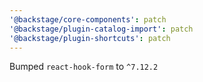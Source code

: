 ```yaml
---
'@backstage/core-components': patch
'@backstage/plugin-catalog-import': patch
'@backstage/plugin-shortcuts': patch
---
```


Bumped `react-hook-form` to `^7.12.2`
